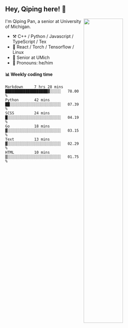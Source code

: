 

## Hey, Qiping here! :wave:

[<img align="right" width="50%" src="https://github-readme-stats.vercel.app/api?username=ppppqp&theme=dark&show_icons=true">](https://metrics.lecoq.io/ppppqp?template=classic)


I'm Qiping Pan, a senior at University of Michigan.

-   :hammer_and_pick: C++ / Python / Javascript / TypeScript / Tex
-   :pencil: React / Torch / Tensorflow / Linux 
-   :seedling: Senior at UMich
-   :man: Pronouns: he/him



#### :bar_chart: Weekly coding time

<!--START_SECTION:waka-->

```text
Markdown     7 hrs 28 mins   ███████████████████▓░░░░░   78.00 %
Python       42 mins         ██░░░░░░░░░░░░░░░░░░░░░░░   07.39 %
SCSS         24 mins         █░░░░░░░░░░░░░░░░░░░░░░░░   04.19 %
Go           18 mins         ▓░░░░░░░░░░░░░░░░░░░░░░░░   03.15 %
Text         13 mins         ▓░░░░░░░░░░░░░░░░░░░░░░░░   02.29 %
HTML         10 mins         ▒░░░░░░░░░░░░░░░░░░░░░░░░   01.75 %
```

<!--END_SECTION:waka-->
